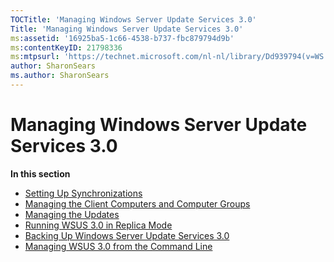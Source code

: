 ```yaml
---
TOCTitle: 'Managing Windows Server Update Services 3.0'
Title: 'Managing Windows Server Update Services 3.0'
ms:assetid: '16925ba5-1c66-4538-b737-fbc879794d9b'
ms:contentKeyID: 21798336
ms:mtpsurl: 'https://technet.microsoft.com/nl-nl/library/Dd939794(v=WS.10)'
author: SharonSears
ms.author: SharonSears
---
```


Managing Windows Server Update Services 3.0
===========================================

**In this section**

-   [Setting Up Synchronizations](https://technet.microsoft.com/885cf0be-9cdf-4c45-a54f-944bf1f35a48)
-   [Managing the Client Computers and Computer Groups](https://technet.microsoft.com/5549522b-8fb2-4376-8982-66ae9bbcc72e)
-   [Managing the Updates](https://technet.microsoft.com/d115658a-9e26-49c5-bccb-8d00038fad9d)
-   [Running WSUS 3.0 in Replica Mode](https://technet.microsoft.com/bbcd889e-3d5d-4e68-9357-fa85b4685fed)
-   [Backing Up Windows Server Update Services 3.0](https://technet.microsoft.com/df778948-c8eb-4b09-8db3-94a496340713)
-   [Managing WSUS 3.0 from the Command Line](https://technet.microsoft.com/4d4b90e9-bbb2-429a-92c9-1e5388240416)
